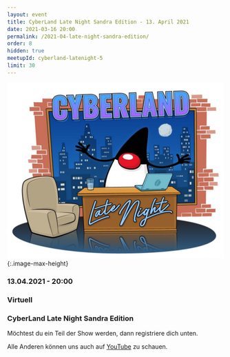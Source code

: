 ```yaml
---
layout: event
title: CyberLand Late Night Sandra Edition - 13. April 2021
date: 2021-03-16 20:00
permalink: /2021-04-late-night-sandra-edition/
order: 8
hidden: true
meetupId: cyberland-latenight-5
limit: 30
---
```


![Logo](/assets/logo/cyberland-Late-Night.jpg){:.image-max-height}

### <i class="fas fa-lg fa-calendar"></i> 13.04.2021 - 20:00

### <i class="fas fa-lg fa-globe"></i> Virtuell

### <i class="fas fa-lg fa-tv"></i> CyberLand Late Night Sandra Edition




Möchtest du ein Teil der Show werden, dann registriere dich unten.

Alle Anderen können uns auch auf [YouTube](https://youtu.be/UKB2Zjzu-4g) zu schauen.
